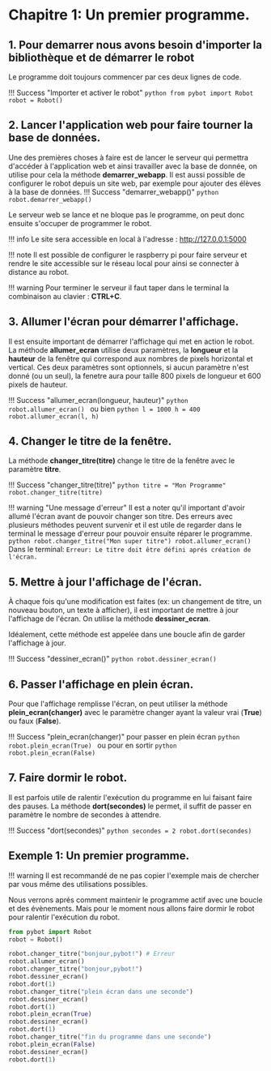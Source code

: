 # Chapitre 1: Un premier programme.

## 1. Pour demarrer nous avons besoin d'importer la bibliothèque et de démarrer le robot

Le programme doit toujours commencer par ces deux lignes de code.

!!! Success "Importer et activer le robot"
    ```python
    from pybot import Robot
    robot = Robot()
    ```
        

## 2. Lancer l'application web pour faire tourner la base de données.

Une des premières choses à faire est de lancer le serveur qui permettra d'accéder à l'application web et ainsi travailler avec la base de donnée, on utilise pour cela la méthode **demarrer_webapp**. 
Il est aussi possible de configurer le robot depuis un site web, par exemple pour ajouter des élèves à la base de données.
!!! Success "demarrer_webapp()"
    ```python
    robot.demarrer_webapp()
    ```

Le serveur web se lance et ne bloque pas le programme, on peut donc ensuite s'occuper de programmer le robot.

!!! info
    Le site sera accessible en local à l'adresse : http://127.0.0.1:5000

!!! note
    Il est possible de configurer le raspberry pi pour faire serveur et rendre le site accessible sur le réseau local pour ainsi se connecter à distance au robot.

!!! warning
    Pour terminer le serveur il faut taper dans le terminal la combinaison au clavier : **CTRL+C**.

## 3. Allumer l'écran pour démarrer l'affichage.

Il est ensuite important de démarrer l'affichage qui met en action le robot. La méthode **allumer_ecran** utilise deux paramètres, la **longueur** et la **hauteur** de la fenêtre qui correspond aux nombres de pixels horizontal et vertical. Ces deux paramètres sont optionnels, si aucun paramètre n'est donné (ou un seul), la fenetre aura pour taille 800 pixels de longueur et 600 pixels de hauteur.

!!! Success "allumer_ecran(longueur, hauteur)"
    ```python
    robot.allumer_ecran()
    ```
    ou bien
    ```python
    l = 1000
    h = 400
    robot.allumer_ecran(l, h)
    ```

## 4. Changer le titre de la fenêtre.

La méthode **changer_titre(titre)** change le titre de la fenêtre avec le paramètre **titre**.

!!! Success "changer_titre(titre)"
    ```python
    titre = "Mon Programme"
    robot.changer_titre(titre)
    ```

!!! warning "Une message d'erreur"
    Il est a noter qu'il important d'avoir allumé l'écran avant de pouvoir changer son titre. Des erreurs avec plusieurs méthodes peuvent survenir et il est utile de regarder dans le terminal le message d'erreur pour pouvoir ensuite réparer le programme.
    ```python
    robot.changer_titre("Mon super titre")
    robot.allumer_ecran()
    ```
    Dans le terminal:
    ```
    Erreur: Le titre doit être défini aprés création de l'écran.
    ```

## 5. Mettre à jour l'affichage de l'écran.

À chaque fois qu'une modification est faites (ex: un changement de titre, un nouveau bouton, un texte à afficher), il est important de mettre à jour l'affichage de l'écran. On utilise la méthode **dessiner_ecran**.

Idéalement, cette méthode est appelée dans une boucle afin de garder l'affichage à jour.

!!! Success "dessiner_ecran()"
    ```python
    robot.dessiner_ecran()
    ```

## 6. Passer l'affichage en plein écran.

Pour que l'affichage remplisse l'écran, on peut utiliser la méthode **plein_ecran(changer)** avec le paramètre changer ayant la valeur vrai (**True**) ou faux (**False**). 

!!! Success "plein_ecran(changer)"
    pour passer en plein écran
    ```python
    robot.plein_ecran(True)
    ```
    ou pour en sortir
    ```python
    robot.plein_ecran(False)
    ```

## 7. Faire dormir le robot.

Il est parfois utile de ralentir l'exécution du programme en lui faisant faire des pauses. La méthode **dort(secondes)** le permet, il suffit de passer en paramètre le nombre de secondes à attendre.

!!! Success "dort(secondes)"
    ```python
    secondes = 2
    robot.dort(secondes)
    ```

## Exemple 1: Un premier programme.

!!! warning
    Il est recommandé de ne pas copier l'exemple mais de chercher par vous même des utilisations possibles.

Nous verrons aprés comment maintenir le programme actif avec une boucle et des évènements. Mais pour le moment nous allons faire dormir le robot pour ralentir l'exécution du robot.

```python
from pybot import Robot
robot = Robot()

robot.changer_titre("bonjour,pybot!") # Erreur
robot.allumer_ecran()
robot.changer_titre("bonjour,pybot!")
robot.dessiner_ecran()
robot.dort(1)
robot.changer_titre("plein écran dans une seconde")
robot.dessiner_ecran()
robot.dort(1)
robot.plein_ecran(True)
robot.dessiner_ecran()
robot.dort(1)
robot.changer_titre("fin du programme dans une seconde")
robot.plein_ecran(False)
robot.dessiner_ecran()
robot.dort(1)
```
